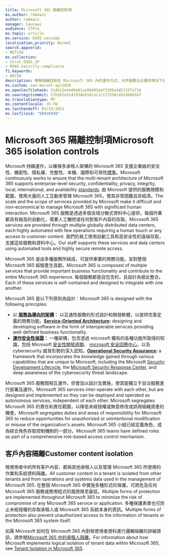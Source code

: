```yaml
---
title: Microsoft 365 隔離控制項
ms.author: robmazz
author: robmazz
manager: laurawi
audience: ITPro
ms.topic: article
ms.service: O365-seccomp
localization_priority: Normal
search.appverid:
- MET150
ms.collection:
- Strat_O365_IP
- M365-security-compliance
f1.keywords:
- NOCSH
description: 瞭解隔離控制在 Microsoft 365 內的運作方式，允許服務在必要的情況下運作或保持自治。
ms.custom: seo-marvel-apr2020
ms.openlocfilehash: 514b12e44d9e81a18b691ebf3196a3d21157e71b
ms.sourcegitcommit: 27b2b2e5c41934b918cac2c171556c45e36661bf
ms.translationtype: MT
ms.contentlocale: zh-TW
ms.lasthandoff: 03/19/2021
ms.locfileid: "50918939"
---
```

# <a name="microsoft-365-isolation-controls"></a><span data-ttu-id="bdf05-103">Microsoft 365 隔離控制項</span><span class="sxs-lookup"><span data-stu-id="bdf05-103">Microsoft 365 isolation controls</span></span> 

<span data-ttu-id="bdf05-104">Microsoft 持續運作，以確保多承租人架構的 Microsoft 365 支援企業級的安全性、機密性、隱私權、完整性、本機、國際和可用性[標準](https://www.microsoft.com/TrustCenter/Compliance?service=Office#Icons)。</span><span class="sxs-lookup"><span data-stu-id="bdf05-104">Microsoft continuously works to ensure that the multi-tenant architecture of Microsoft 365 supports enterprise-level security, confidentiality, privacy, integrity, local, international, and availability [standards](https://www.microsoft.com/TrustCenter/Compliance?service=Office#Icons).</span></span> <span data-ttu-id="bdf05-105">由 Microsoft 提供的服務規模和範圍，使用大量的人工互動來管理 Microsoft 365，使其非常困難且非經濟。</span><span class="sxs-lookup"><span data-stu-id="bdf05-105">The scale and the scope of services provided by Microsoft make it difficult and non-economical to manage Microsoft 365 with significant human interaction.</span></span> <span data-ttu-id="bdf05-106">Microsoft 365 服務是透過多個全域分散式資料中心提供，每個作業都具有極高的自動化，需要人工觸控或任何對客戶內容的存取。</span><span class="sxs-lookup"><span data-stu-id="bdf05-106">Microsoft 365 services are provided through multiple globally distributed data centers, each highly automated with few operations requiring a human touch or any access to customer content.</span></span> <span data-ttu-id="bdf05-107">我們的員工使用自動工具和高安全性的遠端存取，支援這些服務和資料中心。</span><span class="sxs-lookup"><span data-stu-id="bdf05-107">Our staff supports these services and data centers using automated tools and highly secure remote access.</span></span> 

<span data-ttu-id="bdf05-108">Microsoft 365 是由多種服務所組成，可提供重要的商務功能，並對整個 Microsoft 365 經驗產生貢獻。</span><span class="sxs-lookup"><span data-stu-id="bdf05-108">Microsoft 365 is composed of multiple services that provide important business functionality and contribute to the entire Microsoft 365 experience.</span></span> <span data-ttu-id="bdf05-109">每個服務都是自包含的，且設計為彼此整合。</span><span class="sxs-lookup"><span data-stu-id="bdf05-109">Each of these services is self-contained and designed to integrate with one another.</span></span>

<span data-ttu-id="bdf05-110">Microsoft 365 是以下列原則為設計：</span><span class="sxs-lookup"><span data-stu-id="bdf05-110">Microsoft 365 is designed with the following principles:</span></span>

 - <span data-ttu-id="bdf05-111">以 **[服務為導向的架構](/previous-versions/aa480021(v=msdn.10))：** 以互通性服務的形式設計和開發軟體，以提供完善定義的商務功能。</span><span class="sxs-lookup"><span data-stu-id="bdf05-111">**[Service-Oriented Architecture](/previous-versions/aa480021(v=msdn.10)):** designing and developing software in the form of interoperable services providing well-defined business functionality.</span></span>
 - <span data-ttu-id="bdf05-112">**[運作安全性保證](https://www.microsoft.com/download/details.aspx?id=40872)：** 一種架構，包含透過 microsoft 獨有的各種功能所取得的知識，包括 Microsoft [安全性開發週期](https://www.microsoft.com/sdl/default.aspx)、 [microsoft 安全回應中心](https://technet.microsoft.com/library/dn440717.aspx)，以及 cybersecurity 威脅形勢的深入認知。</span><span class="sxs-lookup"><span data-stu-id="bdf05-112">**[Operational Security Assurance](https://www.microsoft.com/download/details.aspx?id=40872):** a framework that incorporates the knowledge gained through various capabilities that are unique to Microsoft, including the Microsoft [Security Development Lifecycle](https://www.microsoft.com/sdl/default.aspx), the [Microsoft Security Response Center](https://technet.microsoft.com/library/dn440717.aspx), and deep awareness of the cybersecurity threat landscape.</span></span>

<span data-ttu-id="bdf05-113">Microsoft 365 服務間相互運作，但會加以設計及實施，使其能獨立于自治服務進行部署及運作。</span><span class="sxs-lookup"><span data-stu-id="bdf05-113">Microsoft 365 services inter-operate with each other, but are designed and implemented so they can be deployed and operated as autonomous services, independent of each other.</span></span> <span data-ttu-id="bdf05-114">Microsoft segregates Microsoft 365 的責任和責任範圍，以降低未經授權或無意修改或誤用組織資產的機會。</span><span class="sxs-lookup"><span data-stu-id="bdf05-114">Microsoft segregates duties and areas of responsibility for Microsoft 365 to reduce opportunities for unauthorized or unintentional modification or misuse of the organization's assets.</span></span> <span data-ttu-id="bdf05-115">Microsoft 365 小組已經定義角色，成為綜合角色存取控制機制的一部分。</span><span class="sxs-lookup"><span data-stu-id="bdf05-115">Microsoft 365 teams have defined roles as part of a comprehensive role-based access control mechanism.</span></span>

## <a name="customer-content-isolation"></a><span data-ttu-id="bdf05-116">客戶內容隔離</span><span class="sxs-lookup"><span data-stu-id="bdf05-116">Customer content isolation</span></span>

<span data-ttu-id="bdf05-117">租使用者中的所有客戶內容，都與其他承租人以及管理 Microsoft 365 所使用的作業和系統資料隔離。</span><span class="sxs-lookup"><span data-stu-id="bdf05-117">All customer content in a tenant is isolated from other tenants and from operations and systems data used in the management of Microsoft 365.</span></span> <span data-ttu-id="bdf05-118">在整個 Microsoft 365 中實施多種形式的保護，可將危及任何 Microsoft 365 服務或應用程式的風險降至最低。</span><span class="sxs-lookup"><span data-stu-id="bdf05-118">Multiple forms of protection are implemented throughout Microsoft 365 to minimize the risk of compromise of any Microsoft 365 service or application.</span></span> <span data-ttu-id="bdf05-119">多種保護表單也可防止未經授權的存取承租人或 Microsoft 365 系統本身的資訊。</span><span class="sxs-lookup"><span data-stu-id="bdf05-119">Multiple forms of protection also prevent unauthorized access to the information of tenants or the Microsoft 365 system itself.</span></span>

<span data-ttu-id="bdf05-120">如需 Microsoft 如何在 Microsoft 365 內對租使用者資料進行邏輯隔離的詳細資訊，請參閱[Microsoft 365 中的承租人隔離](microsoft-365-tenant-isolation-overview.md)。</span><span class="sxs-lookup"><span data-stu-id="bdf05-120">For information about how Microsoft implements logical isolation of tenant data within Microsoft 365, see [Tenant Isolation in Microsoft 365](microsoft-365-tenant-isolation-overview.md).</span></span>